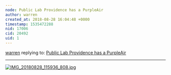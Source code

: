 ```yaml
---
node: Public Lab Providence has a PurpleAir
author: warren
created_at: 2018-08-28 16:04:48 +0000
timestamp: 1535472288
nid: 17006
cid: 20492
uid: 1
---
```




[warren](../profile/warren) replying to: [Public Lab Providence has a PurpleAir](../notes/jiteovien/08-28-2018/public-lab-providence-has-a-purpleair)

----
[![IMG_20180828_115936_808.jpg](/i/26363)](/i/26363)

